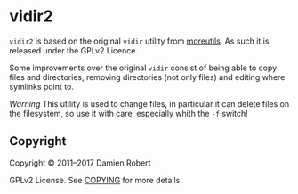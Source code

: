 vidir2
======

`vidir2` is based on the original `vidir` utility from
[moreutils](http://joeyh.name/code/moreutils/). As such it is released
under the GPLv2 Licence.

Some improvements over the original `vidir` consist of being able to copy
files and directories, removing directories (not only files) and editing
where symlinks point to.

*Warning* This utility is used to change files, in particular it can delete
files on the filesystem, so use it with care, especially whith the `-f`
switch!

## Copyright

Copyright © 2011–2017 Damien Robert

GPLv2 License. See [COPYING](./COPYING) for more details.
